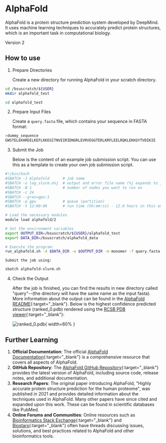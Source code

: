 # AlphaFold

AlphaFold is a protein structure prediction system developed by DeepMind.
It uses machine learning techniques to accurately predict protein structures,
which is an important task in computational biology.

Version 2

## How to use

1. Prepare Directories

    Create a new directory for running AlphaFold in your scratch directory.
```bash
cd /bsuscratch/${USER}
mkdir alphafold_test

cd alphafold_test
```

2. Prepare Input Files

    Create a `query.fasta` file, which contains your sequence in FASTA format:
```bash title="query.fasta"
>dummy_sequence
GWSTELEKHREELKEFLKKEGITNVEIRIDNGRLEVRVEGGTERLKRFLEELRQKLEKKGYTVDIKIE
```

3. Submit the Job

    Below is the content of an example job submission script. You can use this
    as a template to create your own job submission script.
```bash title="alphafold-slurm.sh"
#!/bin/bash
#SBATCH -J Alphafold      # job name
#SBATCH -o log_slurm.o%j  # output and error file name (%j expands to jobID)
#SBATCH -N 1              # number of nodes you want to run on
#SBATCH -c 24
#SBATCH --gres=gpu:1
#SBATCH -p gpu            # queue (partition)
#SBATCH -t 12:00:00       # run time (hh:mm:ss) - 12.0 hours in this example.

# Load the necessary modules
module load alphafold/2

# Set the environment variables
export OUTPUT_DIR=/bsuscratch/${USER}/alphafold_test
export DATA_DIR=/bsuscratch/alphafold_data

# Execute the program:
run_alphafold.sh -d $DATA_DIR -o $OUTPUT_DIR -m monomer -f query.fasta -t 2020-05-14 -n 24
```

    Submit the job using:
```bash
sbatch alphafold-slurm.sh
```

4. Check the Output

    After the job is finished, you can find the results in new directory called
    "query"--(the directory will have the same name as the input fasta).
    More information about the output can be found in the
    [AlphaFold README](https://github.com/google-deepmind/alphafold?tab=readme-ov-file#alphafold-output){:target="_blank"}.
    Below is the highest confidence predicted structure (ranked_0.pdb) rendered
    using the [RCSB PDB viewer](https://www.rcsb.org/3d-view){:target="_blank"}:

    ![ranked_0.pdb](../images/RANKED_0.PDB.png "Highest ranked PDB output rendered with RCSB PDB viewer"){ width=60% }

## Further Learning

1. **Official Documentation**: The official [AlphaFold Documentation](https://www.alphafold.ebi.ac.uk/){:target="_blank"} is a comprehensive resource that covers all aspects of AlphaFold.
2. **GitHub Repository**: The [AlphaFold GitHub Repository](https://github.com/deepmind/alphafold){:target="_blank"} provides the latest version of AlphaFold, including source code, release notes, and additional documentation.
3. **Research Papers**: The original paper introducing AlphaFold, "Highly accurate protein structure prediction for the human proteome", was published in 2021 and provides detailed information about the techniques used in AlphaFold. Many other papers have since cited and expanded upon this work. These can be found in scientific databases like PubMed.
4. **Online Forums and Communities**: Online resources such as [Bioinformatics Stack Exchange](https://bioinformatics.stackexchange.com/){:target="_blank"} and [Biostars](https://www.biostars.org/){:target="_blank"} often have threads discussing issues, solutions, and best practices related to AlphaFold and other bioinformatics tools.
